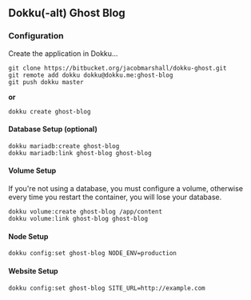 ## Dokku(-alt) Ghost Blog

### Configuration

Create the application in Dokku...

```
git clone https://bitbucket.org/jacobmarshall/dokku-ghost.git
git remote add dokku dokku@dokku.me:ghost-blog
git push dokku master
```

**or**

```
dokku create ghost-blog
```

#### Database Setup (optional)

```
dokku mariadb:create ghost-blog
dokku mariadb:link ghost-blog ghost-blog
```

#### Volume Setup

If you're not using a database, you must configure a volume, otherwise every time you restart the container, you will lose your database.

```
dokku volume:create ghost-blog /app/content
dokku volume:link ghost-blog ghost-blog
```

#### Node Setup

```
dokku config:set ghost-blog NODE_ENV=production
```

#### Website Setup

```
dokku config:set ghost-blog SITE_URL=http://example.com
```